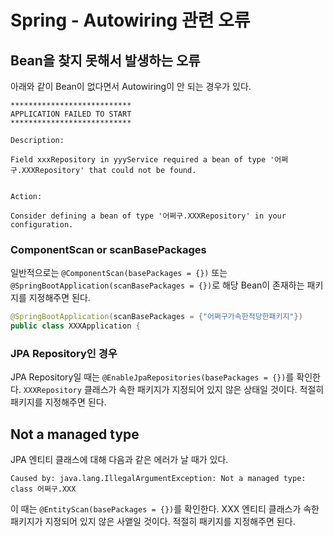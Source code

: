# Spring - Autowiring 관련 오류

## Bean을 찾지 못해서 발생하는 오류

아래와 같이 Bean이 없다면서 Autowiring이 안 되는 경우가 있다.

```
***************************
APPLICATION FAILED TO START
***************************

Description:

Field xxxRepository in yyyService required a bean of type '어쩌구.XXXRepository' that could not be found.


Action:

Consider defining a bean of type '어쩌구.XXXRepository' in your configuration.
```

### ComponentScan or scanBasePackages

일반적으로는 `@ComponentScan(basePackages = {})` 또는 `@SpringBootApplication(scanBasePackages = {})`로 해당 Bean이 존재하는 패키지를 지정해주면 된다.

```java
@SpringBootApplication(scanBasePackages = {"어쩌구가속한적당한패키지"})
public class XXXApplication {
```

### JPA Repository인 경우

JPA Repository일 때는 `@EnableJpaRepositories(basePackages = {})`를 확인한다. `XXXRepository` 클래스가 속한 패키지가 지정되어 있지 않은 상태일 것이다. 적절히 패키지를 지정해주면 된다.


## Not a managed type

JPA 엔티티 클래스에 대해 다음과 같은 에러가 날 때가 있다.

```
Caused by: java.lang.IllegalArgumentException: Not a managed type: class 어쩌구.XXX
```

이 때는 `@EntityScan(basePackages = {})`를 확인한다. XXX 엔티티 클래스가 속한 패키지가 지정되어 있지 않은 사앹일 것이다. 적절히 패키지를 지정해주면 된다.


